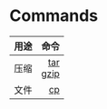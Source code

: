 # Commands


| 用途         | 命令                |
| ------------ | -------------------:|
| 压缩         | [tar](tar.md)<br>[gzip](gzip.md)  |
| 文件         | [cp](cp.md)         |

